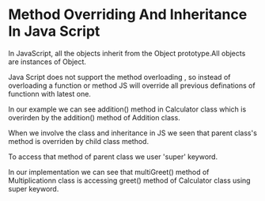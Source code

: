 # Method Overriding And Inheritance In Java Script

In JavaScript, all the objects inherit from the Object prototype.All objects are instances of Object.

Java Script does not support the method overloading , so instead of overloading a function or method JS will override all previous definations of functionn with latest one.

In our example we can see addition() method in Calculator class which is overirden by the addition() method of Addition class.

When we involve the class and inheritance in JS we seen that parent class's method is  overriden by child class method.

To access that method of parent class we user 'super' keyword.

In our implementation we can see that multiGreet() method of Multiplicationn class is accessing greet() method of Calculator class using super keyword.

